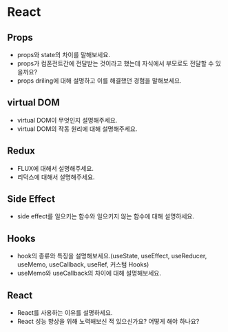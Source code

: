 # React
## Props
* props와 state의 차이를 말해보세요.
* props가 컴폰전트간에 전달받는 것이라고 했는데 자식에서 부모로도 전달할 수 있을까요?
* props driling에 대해 설명하고 이를 해결했던 경험을 말해보세요.

## virtual DOM
* virtual DOM이 무엇인지 설명해주세요.
* virtual DOM의 작동 원리에 대해 설명해주세요.

## Redux
* FLUX에 대해서 설명해주세요.
* 리덕스에 대해서 설명해주세요.

## Side Effect
* side effect를 일으키는 함수와 일으키지 않는 함수에 대해 설명하세요.

## Hooks
* hook의 종류와 특징을 설명해보세요.(useState, useEffect, useReducer, useMemo, useCallback, useRef, 커스텀 Hooks)
* useMemo와 useCallback의 차이에 대해 설명해보세요.

## React
* React를 사용하는 이유를 설명하세요.
* React 성능 향상을 위해 노력해보신 적 있으신가요? 어떻게 해야 하나요?

